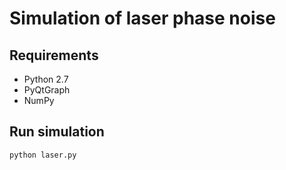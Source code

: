 # Simulation of laser phase noise

## Requirements

* Python 2.7
* PyQtGraph
* NumPy

## Run simulation

```
python laser.py
```
